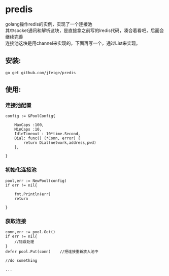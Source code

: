 # predis
golang操作redis的实例，实现了一个连接池<br/>其中socket通讯和解析这块，是直接拿之前写的lredis代码，凑合着看吧，后面会继续完善<br>连接池这块是用channel来实现的，下面再写一个，通过List来实现。


## 安装:

```
go get github.com/jfeige/predis
```


## 使用:


### 连接池配置
```
config := &PoolConfig{

	MaxCaps :100,
	MinCaps :10,
	IdleTimeout : 10*time.Second,
	Dial: func() (*Conn, error) {
		return Dial(network,address,pwd)
	},
	
}
```
### 初始化连接池
```
pool,err := NewPool(config)
if err != nil{

	fmt.Println(err)
	return
	
}
```
### 获取连接
```
conn,err := pool.Get()
if err != nil{
	//错误处理
}
defer pool.Put(conn)	//把连接重新放入池中

//do something

...
```
